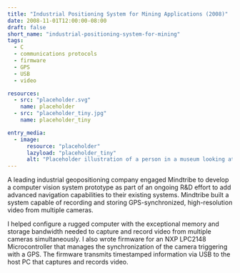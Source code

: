 ```yaml
---
title: "Industrial Positioning System for Mining Applications (2008)"
date: 2008-11-01T12:00:00-08:00
draft: false
short_name: "industrial-positioning-system-for-mining"
tags:
  - C
  - communications protocols
  - firmware
  - GPS
  - USB
  - video

resources:
  - src: "placeholder.svg"
    name: placeholder
  - src: "placeholder_tiny.jpg"
    name: placeholder_tiny

entry_media:
  - image:
      resource: "placeholder"
      lazyload: "placeholder_tiny"
      alt: "Placeholder illustration of a person in a museum looking at a picture that says, 'image coming soon'"
---
```

A leading industrial geopositioning company engaged Mindtribe to develop a computer vision system
prototype as part of an ongoing R&amp;D effort to add advanced navigation capabilities to their existing
systems. Mindtribe built a system capable of recording and storing GPS-synchronized, high-resolution
video from multiple cameras.

I helped configure a rugged computer with the exceptional memory and storage bandwidth needed to
capture and record video from multiple cameras simultaneously. I also wrote firmware for an NXP
LPC2148 Microcontroller that manages the synchronization of the camera triggering with a GPS. The
firmware transmits timestamped information via USB to the host PC that captures and records
video.
